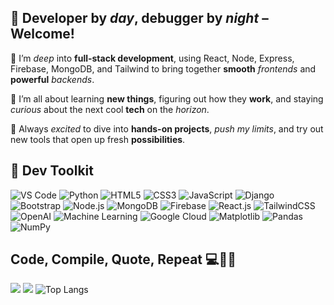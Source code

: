 ## 🌈 Developer by _day_, debugger by _night_ – Welcome!
🔭 I’m _deep_ into **full-stack development**, using React, Node, Express, Firebase, MongoDB, and Tailwind to bring together **smooth** _frontends_ and **powerful** _backends_.<br> 

🌱 I’m all about learning **new things**, figuring out how they **work**, and staying _curious_ about the next cool **tech** on the _horizon_.<br>

🚀 Always _excited_ to dive into **hands-on projects**, _push my limits_, and try out new tools that open up fresh **possibilities**.<br>

## 🧰 Dev Toolkit
![VS Code](https://img.shields.io/badge/VS%20Code-0078d7?style=flat&logo=visual-studio-code&logoColor=white)
![Python](https://img.shields.io/badge/Python-3776AB?style=flat&logo=python&logoColor=white)
![HTML5](https://img.shields.io/badge/HTML5-E34F26?style=flat&logo=html5&logoColor=white)
![CSS3](https://img.shields.io/badge/CSS3-1572B6?style=flat&logo=css3&logoColor=white)
![JavaScript](https://img.shields.io/badge/JavaScript-F7DF1E?style=flat&logo=javascript&logoColor=black)
![Django](https://img.shields.io/badge/Django-092E20?style=flat&logo=django&logoColor=white)
![Bootstrap](https://img.shields.io/badge/Bootstrap-7952B3?style=flat&logo=bootstrap&logoColor=white)
![Node.js](https://img.shields.io/badge/Node.js-339933?style=flat&logo=node.js&logoColor=white)
![MongoDB](https://img.shields.io/badge/MongoDB-47A248?style=flat&logo=mongodb&logoColor=white)
![Firebase](https://img.shields.io/badge/Firebase-FFCA28?style=flat&logo=firebase&logoColor=black)
![React.js](https://img.shields.io/badge/React-61DAFB?style=flat&logo=react&logoColor=black)
![TailwindCSS](https://img.shields.io/badge/TailwindCSS-38B2AC?style=flat&logo=tailwind-css&logoColor=white)
![OpenAI](https://img.shields.io/badge/OpenAI-412991?style=flat&logo=openai&logoColor=white)
![Machine Learning](https://img.shields.io/badge/Machine%20Learning-000000?style=flat&logo=python&logoColor=white)
![Google Cloud](https://img.shields.io/badge/Google%20Cloud-4285F4?style=flat&logo=googlecloud&logoColor=white)
![Matplotlib](https://img.shields.io/badge/Matplotlib-ffffff?style=flat&logo=matplotlib&logoColor=black)
![Pandas](https://img.shields.io/badge/Pandas-150458?style=flat&logo=pandas&logoColor=white)
![NumPy](https://img.shields.io/badge/NumPy-013243?style=flat&logo=numpy&logoColor=white)

## Code, Compile, Quote, Repeat 💻🔁💬 
![](https://quotes-github-readme.vercel.app/api?type=horizontal&theme=merko)
![](https://github-contributor-stats.vercel.app/api?username=dhyan2815&limit=3&theme=dark&combine_all_yearly_contributions=true)
![Top Langs](https://github-readme-stats.vercel.app/api/top-langs/?username=dhyan2815&layout=compact&theme=dark)
